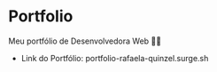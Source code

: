 # Portfolio
Meu portfólio de Desenvolvedora Web 👩‍💻

- Link do Portfólio: portfolio-rafaela-quinzel.surge.sh

